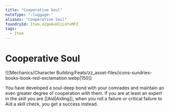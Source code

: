 ```yaml
---
title: "Cooperative Soul"
noteType: ":luggage:"
aliases: "Cooperative Soul"
foundryId: Item.42gmAuHIzLGYxMFZ
tags:
  - Item
---
```


# Cooperative Soul
![[Mechanics/Character Building/Feats/zz_asset-files/icons-sundries-books-book-red-exclamation.webp|150]]

You have developed a soul-deep bond with your comrades and maintain an even greater degree of cooperation with them. If you are at least an expert in the skill you are [[Aid|Aiding]], when you roll a failure or critical failure to Aid a skill check, you get a success instead.

